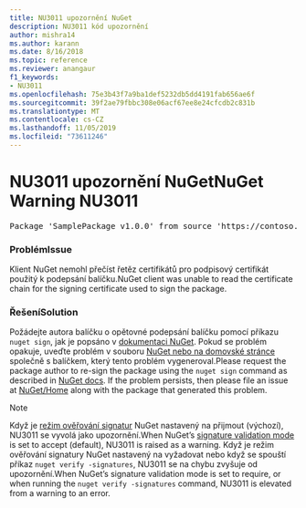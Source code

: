 ```yaml
---
title: NU3011 upozornění NuGet
description: NU3011 kód upozornění
author: mishra14
ms.author: karann
ms.date: 8/16/2018
ms.topic: reference
ms.reviewer: anangaur
f1_keywords:
- NU3011
ms.openlocfilehash: 75e3b43f7a9ba1def5232db5dd4191fab656ae6f
ms.sourcegitcommit: 39f2ae79fbbc308e06acf67ee8e24cfcdb2c831b
ms.translationtype: MT
ms.contentlocale: cs-CZ
ms.lasthandoff: 11/05/2019
ms.locfileid: "73611246"
---
```

# <a name="nuget-warning-nu3011"></a><span data-ttu-id="5951d-103">NU3011 upozornění NuGet</span><span class="sxs-lookup"><span data-stu-id="5951d-103">NuGet Warning NU3011</span></span>

<pre>Package 'SamplePackage v1.0.0' from source 'https://contoso.com/index.json': The primary signature is invalid.</pre>

### <a name="issue"></a><span data-ttu-id="5951d-104">Problém</span><span class="sxs-lookup"><span data-stu-id="5951d-104">Issue</span></span>

<span data-ttu-id="5951d-105">Klient NuGet nemohl přečíst řetěz certifikátů pro podpisový certifikát použitý k podepsání balíčku.</span><span class="sxs-lookup"><span data-stu-id="5951d-105">NuGet client was unable to read the certificate chain for the signing certificate used to sign the package.</span></span>


### <a name="solution"></a><span data-ttu-id="5951d-106">Řešení</span><span class="sxs-lookup"><span data-stu-id="5951d-106">Solution</span></span>

<span data-ttu-id="5951d-107">Požádejte autora balíčku o opětovné podepsání balíčku pomocí příkazu `nuget sign`, jak je popsáno v [dokumentaci NuGet](https://docs.microsoft.com/nuget/create-packages/sign-a-package). Pokud se problém opakuje, uveďte problém v souboru [NuGet nebo na domovské stránce](https://github.com/NuGet/Home/issues) společně s balíčkem, který tento problém vygeneroval.</span><span class="sxs-lookup"><span data-stu-id="5951d-107">Please request the package author to re-sign the package using the `nuget sign` command as described in [NuGet docs](https://docs.microsoft.com/nuget/create-packages/sign-a-package). If the problem persists, then please file an issue at [NuGet/Home](https://github.com/NuGet/Home/issues) along with the package that generated this problem.</span></span>


> [!Note]
> <span data-ttu-id="5951d-108">Když je [režim ověřování signatur](https://docs.microsoft.com/nuget/consume-packages/installing-signed-packages#configure-package-signature-requirements) NuGet nastavený na přijmout (výchozí), NU3011 se vyvolá jako upozornění.</span><span class="sxs-lookup"><span data-stu-id="5951d-108">When NuGet’s [signature validation mode](https://docs.microsoft.com/nuget/consume-packages/installing-signed-packages#configure-package-signature-requirements) is set to accept (default), NU3011 is raised as a warning.</span></span> <span data-ttu-id="5951d-109">Když je režim ověřování signatury NuGet nastavený na vyžadovat nebo když se spouští příkaz `nuget verify -signatures`, NU3011 se na chybu zvyšuje od upozornění.</span><span class="sxs-lookup"><span data-stu-id="5951d-109">When NuGet’s signature validation mode is set to require, or when running the `nuget verify -signatures` command, NU3011 is elevated from a warning to an error.</span></span> 
